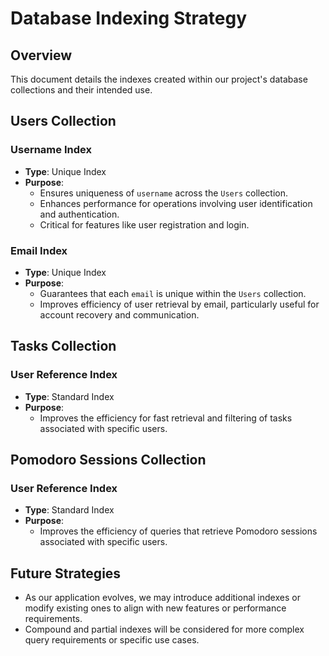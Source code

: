# Database Indexing Strategy

## Overview

This document details the indexes created within our project's database collections and their intended use.

## Users Collection

### Username Index
- **Type**: Unique Index
- **Purpose**: 
  - Ensures uniqueness of `username` across the `Users` collection.
  - Enhances performance for operations involving user identification and authentication.
  - Critical for features like user registration and login.

### Email Index
- **Type**: Unique Index
- **Purpose**: 
  - Guarantees that each `email` is unique within the `Users` collection.
  - Improves efficiency of user retrieval by email, particularly useful for account recovery and communication.

## Tasks Collection

### User Reference Index
- **Type**: Standard Index
- **Purpose**: 
  - Improves the efficiency for fast retrieval and filtering of tasks associated with specific users.

## Pomodoro Sessions Collection

### User Reference Index
- **Type**: Standard Index
- **Purpose**: 
  - Improves the efficiency of queries that retrieve Pomodoro sessions associated with specific users.

## Future Strategies
- As our application evolves, we may introduce additional indexes or modify existing ones to align with new features or performance requirements.
- Compound and partial indexes will be considered for more complex query requirements or specific use cases.